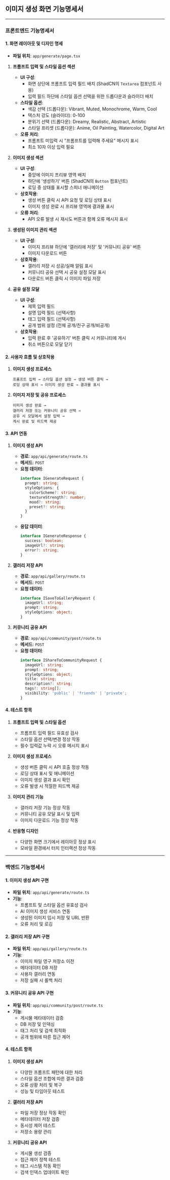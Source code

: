 ## 이미지 생성 화면 기능명세서

---

### 프론트엔드 기능명세서

#### 1. 화면 레이아웃 및 디자인 명세

- **파일 위치**: `app/generate/page.tsx`

1. **프롬프트 입력 및 스타일 옵션 섹션**
   - **UI 구성**: 
     - 화면 상단에 프롬프트 입력 필드 배치 (ShadCN의 `Textarea` 컴포넌트 사용)
     - 입력 필드 하단에 스타일 옵션 선택을 위한 드롭다운과 슬라이더 배치
   - **스타일 옵션**:
     - 색감 선택 (드롭다운): Vibrant, Muted, Monochrome, Warm, Cool
     - 텍스처 강도 (슬라이더): 0-100
     - 분위기 선택 (드롭다운): Dreamy, Realistic, Abstract, Artistic
     - 스타일 프리셋 (드롭다운): Anime, Oil Painting, Watercolor, Digital Art
   - **오류 처리**: 
     - 프롬프트 미입력 시 "프롬프트를 입력해 주세요" 메시지 표시
     - 최소 10자 이상 입력 필요

2. **이미지 생성 섹션**
   - **UI 구성**:
     - 중앙에 이미지 프리뷰 영역 배치
     - 하단에 '생성하기' 버튼 (ShadCN의 `Button` 컴포넌트)
     - 로딩 중 상태를 표시할 스피너 애니메이션
   - **상호작용**:
     - 생성 버튼 클릭 시 API 요청 및 로딩 상태 표시
     - 이미지 생성 완료 시 프리뷰 영역에 결과물 표시
   - **오류 처리**:
     - API 오류 발생 시 재시도 버튼과 함께 오류 메시지 표시

3. **생성된 이미지 관리 섹션**
   - **UI 구성**:
     - 이미지 프리뷰 하단에 '갤러리에 저장' 및 '커뮤니티 공유' 버튼
     - 이미지 다운로드 버튼
   - **상호작용**:
     - 갤러리 저장 시 성공/실패 알림 표시
     - 커뮤니티 공유 선택 시 공유 설정 모달 표시
     - 다운로드 버튼 클릭 시 이미지 파일 저장

4. **공유 설정 모달**
   - **UI 구성**:
     - 제목 입력 필드
     - 설명 입력 필드 (선택사항)
     - 태그 입력 필드 (선택사항)
     - 공개 범위 설정 (전체 공개/친구 공개/비공개)
   - **상호작용**:
     - 입력 완료 후 '공유하기' 버튼 클릭 시 커뮤니티에 게시
     - 취소 버튼으로 모달 닫기

#### 2. 사용자 흐름 및 상호작용

1. **이미지 생성 프로세스**
   ```
   프롬프트 입력 → 스타일 옵션 설정 → 생성 버튼 클릭 → 
   로딩 상태 표시 → 이미지 생성 완료 → 결과물 표시
   ```

2. **이미지 저장 및 공유 프로세스**
   ```
   이미지 생성 완료 → 
   갤러리 저장 또는 커뮤니티 공유 선택 → 
   공유 시 모달에서 설정 입력 → 
   게시 완료 및 피드백 제공
   ```

#### 3. API 연동

1. **이미지 생성 API**
   - **경로**: `app/api/generate/route.ts`
   - **메서드**: `POST`
   - **요청 데이터**:
     ```typescript
     interface IGenerateRequest {
       prompt: string;
       styleOptions: {
         colorScheme?: string;
         textureStrength?: number;
         mood?: string;
         preset?: string;
       }
     }
     ```
   - **응답 데이터**:
     ```typescript
     interface IGenerateResponse {
       success: boolean;
       imageUrl?: string;
       error?: string;
     }
     ```

2. **갤러리 저장 API**
   - **경로**: `app/api/gallery/route.ts`
   - **메서드**: `POST`
   - **요청 데이터**:
     ```typescript
     interface ISaveToGalleryRequest {
       imageUrl: string;
       prompt: string;
       styleOptions: object;
     }
     ```

3. **커뮤니티 공유 API**
   - **경로**: `app/api/community/post/route.ts`
   - **메서드**: `POST`
   - **요청 데이터**:
     ```typescript
     interface IShareToCommunityRequest {
       imageUrl: string;
       prompt: string;
       styleOptions: object;
       title: string;
       description?: string;
       tags?: string[];
       visibility: 'public' | 'friends' | 'private';
     }
     ```

#### 4. 테스트 항목

1. **프롬프트 입력 및 스타일 옵션**
   - 프롬프트 입력 필드 유효성 검사
   - 스타일 옵션 선택/변경 정상 작동
   - 필수 입력값 누락 시 오류 메시지 표시

2. **이미지 생성 프로세스**
   - 생성 버튼 클릭 시 API 호출 정상 작동
   - 로딩 상태 표시 및 애니메이션
   - 이미지 생성 결과 표시 확인
   - 오류 발생 시 적절한 피드백 제공

3. **이미지 관리 기능**
   - 갤러리 저장 기능 정상 작동
   - 커뮤니티 공유 모달 표시 및 입력
   - 이미지 다운로드 기능 정상 작동

4. **반응형 디자인**
   - 다양한 화면 크기에서 레이아웃 정상 표시
   - 모바일 환경에서 터치 인터랙션 정상 작동

---

### 백엔드 기능명세서

#### 1. 이미지 생성 API 구현

- **파일 위치**: `app/api/generate/route.ts`
- **기능**:
  - 프롬프트 및 스타일 옵션 유효성 검사
  - AI 이미지 생성 서비스 연동
  - 생성된 이미지 임시 저장 및 URL 반환
  - 오류 처리 및 로깅

#### 2. 갤러리 저장 API 구현

- **파일 위치**: `app/api/gallery/route.ts`
- **기능**:
  - 이미지 파일 영구 저장소 이전
  - 메타데이터 DB 저장
  - 사용자 갤러리 연동
  - 저장 실패 시 롤백 처리

#### 3. 커뮤니티 공유 API 구현

- **파일 위치**: `app/api/community/post/route.ts`
- **기능**:
  - 게시물 메타데이터 검증
  - DB 저장 및 인덱싱
  - 태그 처리 및 검색 최적화
  - 공개 범위에 따른 접근 제어

#### 4. 테스트 항목

1. **이미지 생성 API**
   - 다양한 프롬프트 패턴에 대한 처리
   - 스타일 옵션 조합에 따른 결과 검증
   - 오류 상황 처리 및 복구
   - 성능 및 타임아웃 테스트

2. **갤러리 저장 API**
   - 파일 저장 정상 작동 확인
   - 메타데이터 저장 검증
   - 동시성 제어 테스트
   - 저장소 용량 관리

3. **커뮤니티 공유 API**
   - 게시물 생성 검증
   - 접근 제어 정책 테스트
   - 태그 시스템 작동 확인
   - 검색 인덱스 업데이트 확인 